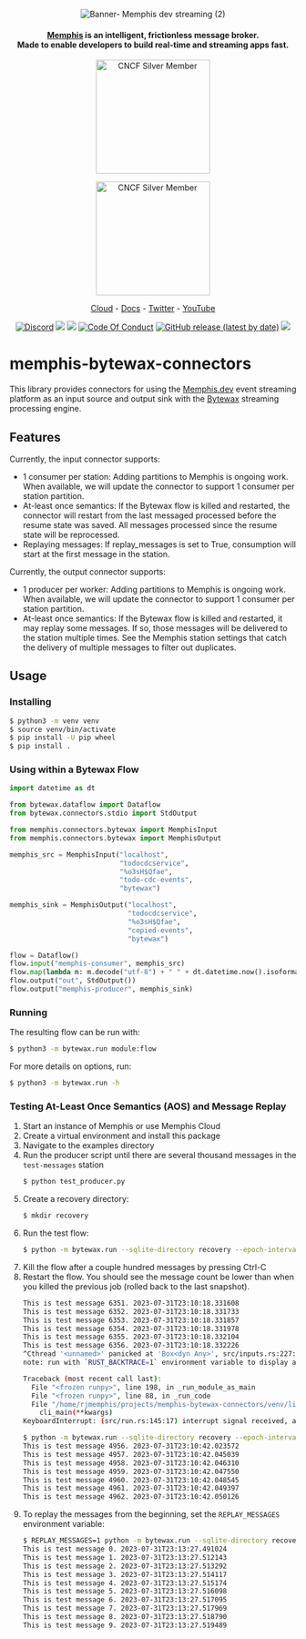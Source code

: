 <div align="center">
  
  ![Banner- Memphis dev streaming  (2)](https://github.com/memphisdev/memphis.py/assets/107035359/6787500c-d806-4f22-96aa-a182d4c24dfa)
  
</div>

<div align="center">

  <h4>

**[Memphis](https://memphis.dev)** is an intelligent, frictionless message broker.<br>Made to enable developers to build real-time and streaming apps fast.

  </h4>
  
  <a href="https://landscape.cncf.io/?selected=memphis"><img width="200" alt="CNCF Silver Member" src="https://github.com/cncf/artwork/raw/master/other/cncf-member/silver/white/cncf-member-silver-white.svg#gh-dark-mode-only"></a>
  
</div>

<div align="center">
  
  <img width="200" alt="CNCF Silver Member" src="https://github.com/cncf/artwork/raw/master/other/cncf-member/silver/color/cncf-member-silver-color.svg#gh-light-mode-only">
  
</div>
 
 <p align="center">
  <a href="https://memphis.dev/pricing/">Cloud</a> - <a href="https://memphis.dev/docs/">Docs</a> - <a href="https://twitter.com/Memphis_Dev">Twitter</a> - <a href="https://www.youtube.com/channel/UCVdMDLCSxXOqtgrBaRUHKKg">YouTube</a>
</p>

<p align="center">
<a href="https://discord.gg/WZpysvAeTf"><img src="https://img.shields.io/discord/963333392844328961?color=6557ff&label=discord" alt="Discord"></a>
<a href="https://github.com/memphisdev/memphis/issues?q=is%3Aissue+is%3Aclosed"><img src="https://img.shields.io/github/issues-closed/memphisdev/memphis?color=6557ff"></a> 
  <img src="https://img.shields.io/npm/dw/memphis-dev?color=ffc633&label=installations">
<a href="https://github.com/memphisdev/memphis/blob/master/CODE_OF_CONDUCT.md"><img src="https://img.shields.io/badge/Code%20of%20Conduct-v1.0-ff69b4.svg?color=ffc633" alt="Code Of Conduct"></a> 
<a href="https://docs.memphis.dev/memphis/release-notes/releases/v0.4.2-beta"><img alt="GitHub release (latest by date)" src="https://img.shields.io/github/v/release/memphisdev/memphis?color=61dfc6"></a>
<img src="https://img.shields.io/github/last-commit/memphisdev/memphis?color=61dfc6&label=last%20commit">
</p>

# memphis-bytewax-connectors
This library provides connectors for using the [Memphis.dev](https://memphis.dev) event
streaming platform as an input source and output sink with the [Bytewax](https://bytewax.io)
streaming processing engine.

## Features

Currently, the input connector supports:
* 1 consumer per station: Adding partitions to Memphis is ongoing work.
  When available, we will update the connector to support 1 consumer
  per station partition.
* At-least once semantics: If the Bytewax flow is killed and restarted,
  the connector will restart from the last messaged processed before the
  resume state was saved. All messages processed since the resume state
  will be reprocessed.
* Replaying messages: If replay_messages is set to True, consumption
  will start at the first message in the station.

Currently, the output connector supports:
* 1 producer per worker: Adding partitions to Memphis is ongoing work.
  When available, we will update the connector to support 1 consumer
  per station partition.
* At-least once semantics: If the Bytewax flow is killed and restarted,
  it may replay some messages.  If so, those messages will be delivered
  to the station multiple times.  See the Memphis station settings
  that catch the delivery of multiple messages to filter out duplicates.

## Usage

### Installing

```bash
$ python3 -m venv venv
$ source venv/bin/activate
$ pip install -U pip wheel
$ pip install .
```

### Using within a Bytewax Flow
```python
import datetime as dt

from bytewax.dataflow import Dataflow
from bytewax.connectors.stdio import StdOutput

from memphis.connectors.bytewax import MemphisInput
from memphis.connectors.bytewax import MemphisOutput

memphis_src = MemphisInput("localhost",
                           "todocdcservice",
                           "%o3sH$Qfae",
                           "todo-cdc-events",
                           "bytewax")

memphis_sink = MemphisOutput("localhost",
                             "todocdcservice",
                             "%o3sH$Qfae",
                             "copied-events",
                             "bytewax")

flow = Dataflow()
flow.input("memphis-consumer", memphis_src)
flow.map(lambda m: m.decode("utf-8") + " " + dt.datetime.now().isoformat())
flow.output("out", StdOutput())
flow.output("memphis-producer", memphis_sink)
```

### Running
The resulting flow can be run with:

```bash
$ python3 -m bytewax.run module:flow
```

For more details on options, run:

```bash
$ python3 -m bytewax.run -h
```

### Testing At-Least Once Semantics (AOS) and Message Replay

1. Start an instance of Memphis or use Memphis Cloud
2. Create a virtual environment and install this package
3. Navigate to the examples directory
4. Run the producer script until there are several thousand messages in the `test-messages` station
   ```bash
   $ python test_producer.py
   ```
5. Create a recovery directory:
   ```bash
   $ mkdir recovery
   ```
6. Run the test flow:
   ```bash
   $ python -m bytewax.run --sqlite-directory recovery --epoch-interval 1 test_flow:flow
   ```
7. Kill the flow after a couple hundred messages by pressing Ctrl-C
8. Restart the flow.  You should see the message count be lower than when you killed the previous job
   (rolled back to the last snapshot).
   ```bash
   This is test message 6351. 2023-07-31T23:10:18.331608
   This is test message 6352. 2023-07-31T23:10:18.331733
   This is test message 6353. 2023-07-31T23:10:18.331857
   This is test message 6354. 2023-07-31T23:10:18.331978
   This is test message 6355. 2023-07-31T23:10:18.332104
   This is test message 6356. 2023-07-31T23:10:18.332226
   ^Cthread '<unnamed>' panicked at 'Box<dyn Any>', src/inputs.rs:227:35
   note: run with `RUST_BACKTRACE=1` environment variable to display a backtrace
   
   Traceback (most recent call last):
     File "<frozen runpy>", line 198, in _run_module_as_main
     File "<frozen runpy>", line 88, in _run_code
     File "/home/rjmemphis/projects/memphis-bytewax-connectors/venv/lib/python3.11/site-packages/bytewax-0.16.2-py3.11-linux-x86_64.egg/bytewax/run.py", line 431, in <module>
       cli_main(**kwargs)
   KeyboardInterrupt: (src/run.rs:145:17) interrupt signal received, all processes have been shut down
   
   $ python -m bytewax.run --sqlite-directory recovery --epoch-interval 1 test_flow:flow
   This is test message 4956. 2023-07-31T23:10:42.023572
   This is test message 4957. 2023-07-31T23:10:42.045039
   This is test message 4958. 2023-07-31T23:10:42.046310
   This is test message 4959. 2023-07-31T23:10:42.047550
   This is test message 4960. 2023-07-31T23:10:42.048545
   This is test message 4961. 2023-07-31T23:10:42.049397
   This is test message 4962. 2023-07-31T23:10:42.050126
   ```
9. To replay the messages from the beginning, set the `REPLAY_MESSAGES` environment variable:
   ```bash
   $ REPLAY_MESSAGES=1 python -m bytewax.run --sqlite-directory recovery --epoch-interval 1 test_flow:flow
   This is test message 0. 2023-07-31T23:13:27.491024
   This is test message 1. 2023-07-31T23:13:27.512143
   This is test message 2. 2023-07-31T23:13:27.513292
   This is test message 3. 2023-07-31T23:13:27.514117
   This is test message 4. 2023-07-31T23:13:27.515174
   This is test message 5. 2023-07-31T23:13:27.516098
   This is test message 6. 2023-07-31T23:13:27.517095
   This is test message 7. 2023-07-31T23:13:27.517969
   This is test message 8. 2023-07-31T23:13:27.518790
   This is test message 9. 2023-07-31T23:13:27.519489
   ```
